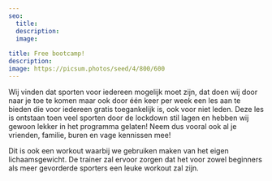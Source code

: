 ```yaml
---
seo:
  title: 
  description: 
  image:
    
title: Free bootcamp!
description: 
image: https://picsum.photos/seed/4/800/600
---
```

Wij vinden dat sporten voor iedereen mogelijk moet zijn, dat doen wij door naar je toe te komen maar ook door één keer per week een les aan te bieden die voor iedereen gratis toegankelijk is, ook voor niet leden. Deze les is ontstaan toen veel sporten door de lockdown stil lagen en hebben wij gewoon lekker in het programma gelaten! Neem dus vooral ook al je vrienden, familie, buren en vage kennissen mee!

Dit is ook een workout waarbij we gebruiken maken van het eigen lichaamsgewicht. De trainer zal ervoor zorgen dat het voor zowel beginners als meer gevorderde sporters een leuke workout zal zijn. 

